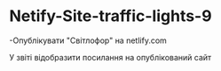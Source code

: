 # Netify-Site-traffic-lights-9

-Опублікувати "Світлофор" на netlify.com

У звіті відобразити посилання на опублікований сайт
